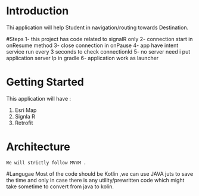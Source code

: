 # Introduction 
Thi application will help Student in navigation/routing towards Destination.

#Steps
 1- this project has code related to signalR only
 2- connection start in onResume method
 3- close connection in onPause
 4- app have intent service run every 3 seconds to check connectionId
 5- no server need i put application server Ip in gradle
 6- application work as launcher

# Getting Started
This application will have :
1.	Esri Map
2.	Signla R
3. Retrofit

# Architecture
    We will strictly follow MVVM .

 #Langugae 
    Most of the code should be Kotlin ,we can use JAVA juts to save the
     time and only in case there is any utility/prewritten code which might take sometime to convert from java to kolin.

